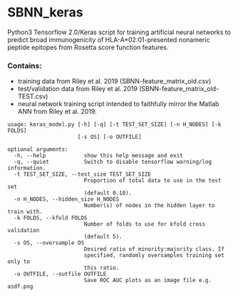 # SBNN_keras
Python3 Tensorflow 2.0/Keras script for training artificial neural networks to predict broad immunogenicity of HLA-A*02:01-presented nonameric peptide epitopes from Rosetta score function features.
### Contains:
- training data from Riley et al. 2019 (SBNN-feature_matrix_old.csv)
- test/validation data from Riley et al. 2019 (SBNN-feature_matrix_old-TEST.csv)
- neural network training script intended to faithfully mirror the Matlab ANN from Riley et al. 2019.

```
usage: keras_model.py [-h] [-q] [-t TEST_SET_SIZE] [-n H_NODES] [-k FOLDS]
                      [-s OS] [-o OUTFILE]

optional arguments:
  -h, --help            show this help message and exit
  -q, --quiet           Switch to disable tensorflow warning/log information.
  -t TEST_SET_SIZE, --test_size TEST_SET_SIZE
                        Proportion of total data to use in the test set
                        (default 0.10).
  -n H_NODES, --hidden_size H_NODES
                        Number(s) of nodes in the hidden layer to train with.
  -k FOLDS, --kfold FOLDS
                        Number of folds to use for kfold cross validation
                        (default 5).
  -s OS, --oversample OS
                        Desired ratio of minority:majority class. If
                        specified, randomly oversamples training set only to
                        this ratio.
  -o OUTFILE, --outfile OUTFILE
                        Save ROC AUC plots as an image file e.g. asdf.png
```
